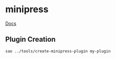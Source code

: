 # minipress

[Docs](https://christiankienle.github.io/minipress/)

## Plugin Creation

``` sh
sao ../tools/create-minipress-plugin my-plugin
```

